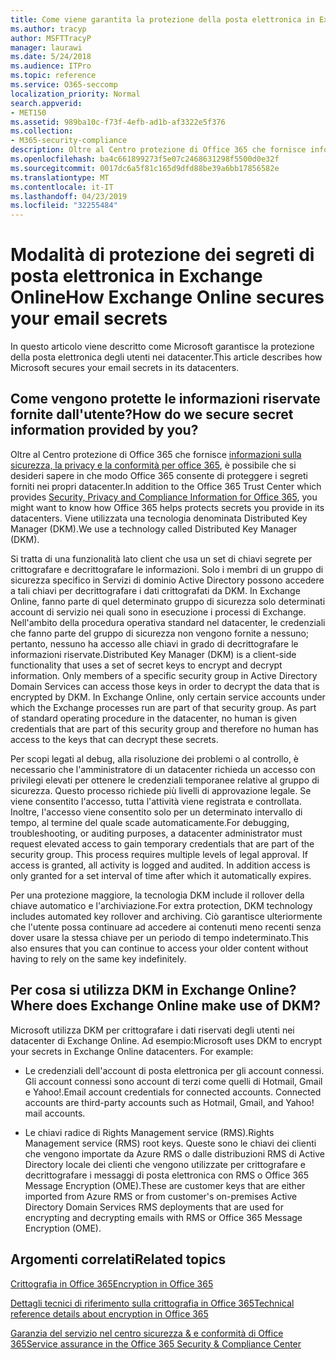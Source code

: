 ```yaml
---
title: Come viene garantita la protezione della posta elettronica in Exchange Online
ms.author: tracyp
author: MSFTTracyP
manager: laurawi
ms.date: 5/24/2018
ms.audience: ITPro
ms.topic: reference
ms.service: O365-seccomp
localization_priority: Normal
search.appverid:
- MET150
ms.assetid: 989ba10c-f73f-4efb-ad1b-af3322e5f376
ms.collection:
- M365-security-compliance
description: Oltre al Centro protezione di Office 365 che fornisce informazioni sulla sicurezza, la privacy e la conformità per Office 365, è possibile che si desideri sapere in che modo Office 365 consente di proteggere i segreti forniti nei propri datacenter. Viene utilizzata una tecnologia denominata Distributed Key Manager (DKM).
ms.openlocfilehash: ba4c661899273f5e07c2468631298f5500d0e32f
ms.sourcegitcommit: 0017dc6a5f81c165d9dfd88be39a6bb17856582e
ms.translationtype: MT
ms.contentlocale: it-IT
ms.lasthandoff: 04/23/2019
ms.locfileid: "32255484"
---
```

# <a name="how-exchange-online-secures-your-email-secrets"></a><span data-ttu-id="055ff-104">Modalità di protezione dei segreti di posta elettronica in Exchange Online</span><span class="sxs-lookup"><span data-stu-id="055ff-104">How Exchange Online secures your email secrets</span></span>

<span data-ttu-id="055ff-105">In questo articolo viene descritto come Microsoft garantisce la protezione della posta elettronica degli utenti nei datacenter.</span><span class="sxs-lookup"><span data-stu-id="055ff-105">This article describes how Microsoft secures your email secrets in its datacenters.</span></span>
  
## <a name="how-do-we-secure-secret-information-provided-by-you"></a><span data-ttu-id="055ff-106">Come vengono protette le informazioni riservate fornite dall'utente?</span><span class="sxs-lookup"><span data-stu-id="055ff-106">How do we secure secret information provided by you?</span></span>

<span data-ttu-id="055ff-107">Oltre al Centro protezione di Office 365 che fornisce [informazioni sulla sicurezza, la privacy e la conformità per office 365](https://go.microsoft.com/fwlink/?linkid=874644), è possibile che si desideri sapere in che modo Office 365 consente di proteggere i segreti forniti nei propri datacenter.</span><span class="sxs-lookup"><span data-stu-id="055ff-107">In addition to the Office 365 Trust Center which provides [Security, Privacy and Compliance Information for Office 365](https://go.microsoft.com/fwlink/?linkid=874644), you might want to know how Office 365 helps protects secrets you provide in its datacenters.</span></span> <span data-ttu-id="055ff-108">Viene utilizzata una tecnologia denominata Distributed Key Manager (DKM).</span><span class="sxs-lookup"><span data-stu-id="055ff-108">We use a technology called Distributed Key Manager (DKM).</span></span>
  
<span data-ttu-id="055ff-p103">Si tratta di una funzionalità lato client che usa un set di chiavi segrete per crittografare e decrittografare le informazioni. Solo i membri di un gruppo di sicurezza specifico in Servizi di dominio Active Directory possono accedere a tali chiavi per decrittografare i dati crittografati da DKM. In Exchange Online, fanno parte di quel determinato gruppo di sicurezza solo determinati account di servizio nei quali sono in esecuzione i processi di Exchange. Nell'ambito della procedura operativa standard nel datacenter, le credenziali che fanno parte del gruppo di sicurezza non vengono fornite a nessuno; pertanto, nessuno ha accesso alle chiavi in grado di decrittografare le informazioni riservate.</span><span class="sxs-lookup"><span data-stu-id="055ff-p103">Distributed Key Manager (DKM) is a client-side functionality that uses a set of secret keys to encrypt and decrypt information. Only members of a specific security group in Active Directory Domain Services can access those keys in order to decrypt the data that is encrypted by DKM. In Exchange Online, only certain service accounts under which the Exchange processes run are part of that security group. As part of standard operating procedure in the datacenter, no human is given credentials that are part of this security group and therefore no human has access to the keys that can decrypt these secrets.</span></span>
  
<span data-ttu-id="055ff-p104">Per scopi legati al debug, alla risoluzione dei problemi o al controllo, è necessario che l'amministratore di un datacenter richieda un accesso con privilegi elevati per ottenere le credenziali temporanee relative al gruppo di sicurezza. Questo processo richiede più livelli di approvazione legale. Se viene consentito l'accesso, tutta l'attività viene registrata e controllata. Inoltre, l'accesso viene consentito solo per un determinato intervallo di tempo, al termine del quale scade automaticamente.</span><span class="sxs-lookup"><span data-stu-id="055ff-p104">For debugging, troubleshooting, or auditing purposes, a datacenter administrator must request elevated access to gain temporary credentials that are part of the security group. This process requires multiple levels of legal approval. If access is granted, all activity is logged and audited. In addition access is only granted for a set interval of time after which it automatically expires.</span></span>
  
<span data-ttu-id="055ff-117">Per una protezione maggiore, la tecnologia DKM include il rollover della chiave automatico e l'archiviazione.</span><span class="sxs-lookup"><span data-stu-id="055ff-117">For extra protection, DKM technology includes automated key rollover and archiving.</span></span> <span data-ttu-id="055ff-118">Ciò garantisce ulteriormente che l'utente possa continuare ad accedere ai contenuti meno recenti senza dover usare la stessa chiave per un periodo di tempo indeterminato.</span><span class="sxs-lookup"><span data-stu-id="055ff-118">This also ensures that you can continue to access your older content without having to rely on the same key indefinitely.</span></span>
  
## <a name="where-does-exchange-online-make-use-of-dkm"></a><span data-ttu-id="055ff-119">Per cosa si utilizza DKM in Exchange Online?</span><span class="sxs-lookup"><span data-stu-id="055ff-119">Where does Exchange Online make use of DKM?</span></span>

<span data-ttu-id="055ff-p106">Microsoft utilizza DKM per crittografare i dati riservati degli utenti nei datacenter di Exchange Online. Ad esempio:</span><span class="sxs-lookup"><span data-stu-id="055ff-p106">Microsoft uses DKM to encrypt your secrets in Exchange Online datacenters. For example:</span></span>
  
- <span data-ttu-id="055ff-p107">Le credenziali dell'account di posta elettronica per gli account connessi. Gli account connessi sono account di terzi come quelli di Hotmail, Gmail e Yahoo!.</span><span class="sxs-lookup"><span data-stu-id="055ff-p107">Email account credentials for connected accounts. Connected accounts are third-party accounts such as Hotmail, Gmail, and Yahoo! mail accounts.</span></span>
    
- <span data-ttu-id="055ff-125">Le chiavi radice di Rights Management service (RMS).</span><span class="sxs-lookup"><span data-stu-id="055ff-125">Rights Management service (RMS) root keys.</span></span> <span data-ttu-id="055ff-126">Queste sono le chiavi dei clienti che vengono importate da Azure RMS o dalle distribuzioni RMS di Active Directory locale dei clienti che vengono utilizzate per crittografare e decrittografare i messaggi di posta elettronica con RMS o Office 365 Message Encryption (OME).</span><span class="sxs-lookup"><span data-stu-id="055ff-126">These are customer keys that are either imported from Azure RMS or from customer's on-premises Active Directory Domain Services RMS deployments that are used for encrypting and decrypting emails with RMS or Office 365 Message Encryption (OME).</span></span>
    
## <a name="related-topics"></a><span data-ttu-id="055ff-127">Argomenti correlati</span><span class="sxs-lookup"><span data-stu-id="055ff-127">Related topics</span></span>

[<span data-ttu-id="055ff-128">Crittografia in Office 365</span><span class="sxs-lookup"><span data-stu-id="055ff-128">Encryption in Office 365</span></span>](encryption.md)
  
[<span data-ttu-id="055ff-129">Dettagli tecnici di riferimento sulla crittografia in Office 365</span><span class="sxs-lookup"><span data-stu-id="055ff-129">Technical reference details about encryption in Office 365</span></span>](technical-reference-details-about-encryption.md)
  
[<span data-ttu-id="055ff-130">Garanzia del servizio nel centro sicurezza &amp; e conformità di Office 365</span><span class="sxs-lookup"><span data-stu-id="055ff-130">Service assurance in the Office 365 Security &amp; Compliance Center</span></span>](https://go.microsoft.com/fwlink/?linkid=874645)
  


